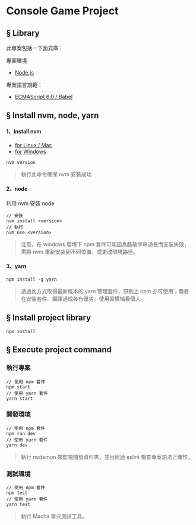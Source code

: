 # Console Game Project

## § Library

此專案包括一下函式庫：

專案環境
* [Node.js](https://nodejs.org/en/)

專案語言規範：
* [ECMAScript 6.0 / Babel](https://babeljs.io/learn-es2015/)

## § Install nvm, node, yarn

#### 1、Install nvm

+ [for Linux / Mac](https://github.com/creationix/nvm)
+ [for Windows](https://github.com/coreybutler/nvm-windows/releases)

```
nvm version
```
> 執行此命令確保 nvm 安裝成功

#### 2、node

利用 nvm 安裝 node

```
// 安裝
nvm install <version>
// 執行
nvm use <version>
```
> 注意，在 windows 環境下 npm 套件可能因為路敬字串過長而安裝失敗，需將 nvm 重新安裝到不同位置，或更改環境路徑。

#### 3、yarn

```
npm install -g yarn
```
> 透過此方式取得最新版本的 yarn 管理套件，原則上 npm 亦可使用；兩者在安裝套件、編譯過成各有優劣，使用習慣端看個人。

## § Install project library

```
npm install
```

## § Execute project command

### 執行專案
```
// 使用 npm 套件
npm start
// 使用 yarn 套件
yarn start
```

### 開發環境
```
// 使用 npm 套件
npm run dev
// 使用 yarn 套件
yarn dev
```
> 執行 nodemon 來監視開發資料夾，並且經過 eslint 檢查專案語法正確性。

### 測試環境
```
// 使用 npm 套件
npm test
// 使用 yarn 套件
yarn test
```
> 執行 Macha 單元測試工具。

